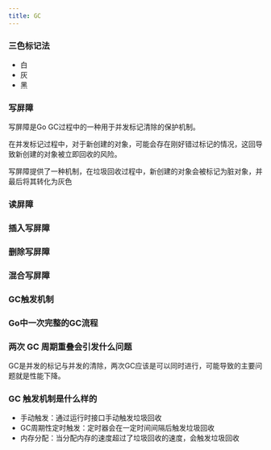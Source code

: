 ```yaml
---
title: GC
---
```


### 三色标记法
- 白
- 灰
- 黑

### 写屏障
写屏障是Go GC过程中的一种用于并发标记清除的保护机制。

在并发标记过程中，对于新创建的对象，可能会存在刚好错过标记的情况，这回导致新创建的对象被立即回收的风险。

写屏障提供了一种机制，在垃圾回收过程中，新创建的对象会被标记为脏对象，并最后将其转化为灰色

### 读屏障

### 插入写屏障

### 删除写屏障

### 混合写屏障

### GC触发机制

### Go中一次完整的GC流程

### 两次 GC 周期重叠会引发什么问题
GC是并发的标记与并发的清除，两次GC应该是可以同时进行，可能导致的主要问题就是性能下降。

### GC 触发机制是什么样的
- 手动触发：通过运行时接口手动触发垃圾回收
- GC周期性定时触发：定时器会在一定时间间隔后触发垃圾回收
- 内存分配：当分配内存的速度超过了垃圾回收的速度，会触发垃圾回收
